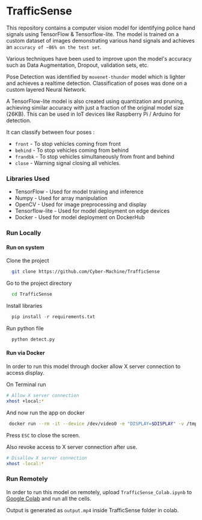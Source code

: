 # TrafficSense

This repository contains a computer vision model for identifying police hand signals using TensorFlow & Tensorflow-lite. The model is trained on a custom dataset of images demonstrating various hand signals and achieves an `accuracy of ~86% on the test set`.

Various techniques have been used to improve upon the model's accuracy such as Data Augmentation, Dropout, validation sets, etc.

Pose
 Detection was identified by `movenet-thunder` model which is lighter and achieves a realtime detection.
Classification of poses was done on a custom layered Neural Network.

A TensorFlow-lite model is also created using quantization and pruning, achieving similar accuracy with just a fraction of the original model size (26KB). This can be used in IoT devices like Raspberry Pi / Arduino for detection.

It can classify between four poses :
- `front` - To stop vehicles coming from front
- `behind` - To stop vehicles coming from behind
- `frandbk` -  To stop vehicles simultaneously from front and behind
- `close` - Warning  signal closing all vehicles.

### Libraries Used
- TensorFlow - Used for model training and inference
- Numpy - Used for array manipulation
- OpenCV - Used for image preprocessing and display
- Tensorflow-lite - Used for model deployment on edge devices
- Docker - Used for model deployment on DockerHub

### Run Locally

#### Run on system
Clone the project

```bash
  git clone https://github.com/Cyber-Machine/TrafficSense
```

Go to the project directory

```bash
  cd TrafficSense
```

Install libraries

```python
  pip install -r requirements.txt
```

Run python file

```bash
  python detect.py
```

#### Run via Docker
In order to run this model through docker allow X server connection to access display.

On Terminal run

```bash
# Allow X server connection
xhost +local:*
```

And now run the app on docker

```bash
 docker run --rm -it --device /dev/video0 -e "DISPLAY=$DISPLAY" -v /tmp/.X11-unix/:/tmp/.X11-unix/ cybermachine/trafficsense:latest
```

Press `ESC` to close the screen.

Also revoke access to X server connection after use.

```bash
# Disallow X server connection
xhost -local:*
```

### Run Remotely

In order to run this model on remotely, upload `TrafficSense_Colab.ipynb` to [Google Colab](https://colab.research.google.com/) and 
run all the cells.

Output is generated as `output.mp4` inside TrafficSense folder in colab.